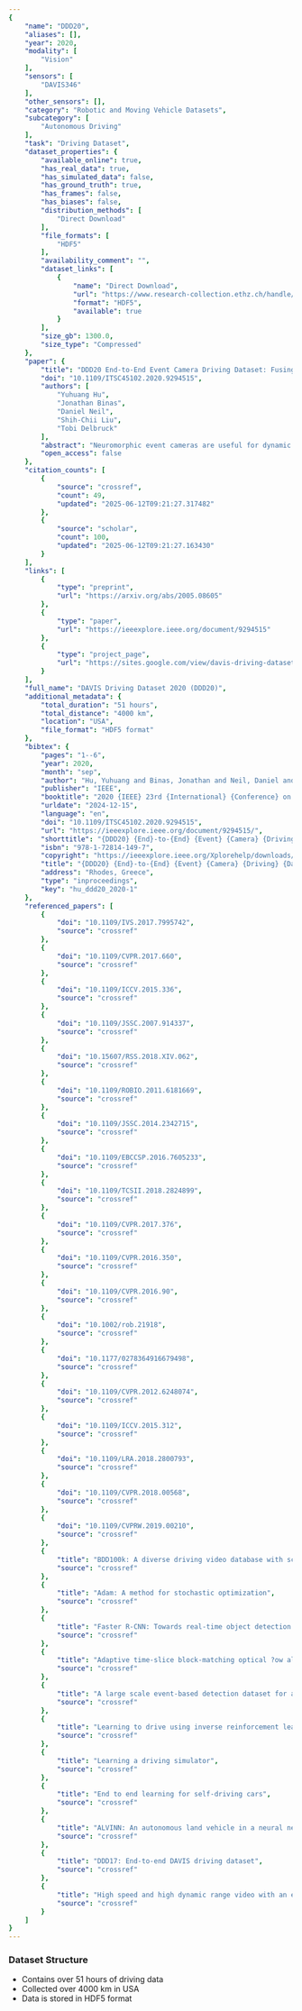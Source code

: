 ```yaml
---
{
    "name": "DDD20",
    "aliases": [],
    "year": 2020,
    "modality": [
        "Vision"
    ],
    "sensors": [
        "DAVIS346"
    ],
    "other_sensors": [],
    "category": "Robotic and Moving Vehicle Datasets",
    "subcategory": [
        "Autonomous Driving"
    ],
    "task": "Driving Dataset",
    "dataset_properties": {
        "available_online": true,
        "has_real_data": true,
        "has_simulated_data": false,
        "has_ground_truth": true,
        "has_frames": false,
        "has_biases": false,
        "distribution_methods": [
            "Direct Download"
        ],
        "file_formats": [
            "HDF5"
        ],
        "availability_comment": "",
        "dataset_links": [
            {
                "name": "Direct Download",
                "url": "https://www.research-collection.ethz.ch/handle/20.500.11850/707895",
                "format": "HDF5",
                "available": true
            }
        ],
        "size_gb": 1300.0,
        "size_type": "Compressed"
    },
    "paper": {
        "title": "DDD20 End-to-End Event Camera Driving Dataset: Fusing Frames and Events with Deep Learning for Improved Steering Prediction",
        "doi": "10.1109/ITSC45102.2020.9294515",
        "authors": [
            "Yuhuang Hu",
            "Jonathan Binas",
            "Daniel Neil",
            "Shih-Chii Liu",
            "Tobi Delbruck"
        ],
        "abstract": "Neuromorphic event cameras are useful for dynamic vision problems under difficult lighting conditions. To enable studies of using event cameras in automobile driving applications, this paper reports a new end-to-end driving dataset called DDD20. The dataset was captured with a DAVIS camera that concurrently streams both dynamic vision sensor (DVS) brightness change events and active pixel sensor (APS) intensity frames. DDD20 is the longest event camera end-to-end driving dataset to date with 51h of DAVIS event+frame camera and vehicle human control data collected from 4000 km of highway and urban driving under a variety of lighting conditions. Using DDD20, we report the first study of fusing brightness change events and intensity frame data using a deep learning approach to predict the instantaneous human steering wheel angle. Over all day and night conditions, the explained variance for human steering prediction from a Resnet-32 is significantly better from the fused DVS+APS frames (0.88) than using either DVS (0.67) or APS (0.77) data alone.",
        "open_access": false
    },
    "citation_counts": [
        {
            "source": "crossref",
            "count": 49,
            "updated": "2025-06-12T09:21:27.317482"
        },
        {
            "source": "scholar",
            "count": 100,
            "updated": "2025-06-12T09:21:27.163430"
        }
    ],
    "links": [
        {
            "type": "preprint",
            "url": "https://arxiv.org/abs/2005.08605"
        },
        {
            "type": "paper",
            "url": "https://ieeexplore.ieee.org/document/9294515"
        },
        {
            "type": "project_page",
            "url": "https://sites.google.com/view/davis-driving-dataset-2020/home"
        }
    ],
    "full_name": "DAVIS Driving Dataset 2020 (DDD20)",
    "additional_metadata": {
        "total_duration": "51 hours",
        "total_distance": "4000 km",
        "location": "USA",
        "file_format": "HDF5 format"
    },
    "bibtex": {
        "pages": "1--6",
        "year": 2020,
        "month": "sep",
        "author": "Hu, Yuhuang and Binas, Jonathan and Neil, Daniel and Liu, Shih-Chii and Delbruck, Tobi",
        "publisher": "IEEE",
        "booktitle": "2020 {IEEE} 23rd {International} {Conference} on {Intelligent} {Transportation} {Systems} ({ITSC})",
        "urldate": "2024-12-15",
        "language": "en",
        "doi": "10.1109/ITSC45102.2020.9294515",
        "url": "https://ieeexplore.ieee.org/document/9294515/",
        "shorttitle": "{DDD20} {End}-to-{End} {Event} {Camera} {Driving} {Dataset}",
        "isbn": "978-1-72814-149-7",
        "copyright": "https://ieeexplore.ieee.org/Xplorehelp/downloads/license-information/IEEE.html",
        "title": "{DDD20} {End}-to-{End} {Event} {Camera} {Driving} {Dataset}: {Fusing} {Frames} and {Events} with {Deep} {Learning} for {Improved} {Steering} {Prediction}",
        "address": "Rhodes, Greece",
        "type": "inproceedings",
        "key": "hu_ddd20_2020-1"
    },
    "referenced_papers": [
        {
            "doi": "10.1109/IVS.2017.7995742",
            "source": "crossref"
        },
        {
            "doi": "10.1109/CVPR.2017.660",
            "source": "crossref"
        },
        {
            "doi": "10.1109/ICCV.2015.336",
            "source": "crossref"
        },
        {
            "doi": "10.1109/JSSC.2007.914337",
            "source": "crossref"
        },
        {
            "doi": "10.15607/RSS.2018.XIV.062",
            "source": "crossref"
        },
        {
            "doi": "10.1109/ROBIO.2011.6181669",
            "source": "crossref"
        },
        {
            "doi": "10.1109/JSSC.2014.2342715",
            "source": "crossref"
        },
        {
            "doi": "10.1109/EBCCSP.2016.7605233",
            "source": "crossref"
        },
        {
            "doi": "10.1109/TCSII.2018.2824899",
            "source": "crossref"
        },
        {
            "doi": "10.1109/CVPR.2017.376",
            "source": "crossref"
        },
        {
            "doi": "10.1109/CVPR.2016.350",
            "source": "crossref"
        },
        {
            "doi": "10.1109/CVPR.2016.90",
            "source": "crossref"
        },
        {
            "doi": "10.1002/rob.21918",
            "source": "crossref"
        },
        {
            "doi": "10.1177/0278364916679498",
            "source": "crossref"
        },
        {
            "doi": "10.1109/CVPR.2012.6248074",
            "source": "crossref"
        },
        {
            "doi": "10.1109/ICCV.2015.312",
            "source": "crossref"
        },
        {
            "doi": "10.1109/LRA.2018.2800793",
            "source": "crossref"
        },
        {
            "doi": "10.1109/CVPR.2018.00568",
            "source": "crossref"
        },
        {
            "doi": "10.1109/CVPRW.2019.00210",
            "source": "crossref"
        },
        {
            "title": "BDD100k: A diverse driving video database with scalable annotation tooling",
            "source": "crossref"
        },
        {
            "title": "Adam: A method for stochastic optimization",
            "source": "crossref"
        },
        {
            "title": "Faster R-CNN: Towards real-time object detection with region proposal networks",
            "source": "crossref"
        },
        {
            "title": "Adaptive time-slice block-matching optical ?ow algorithm for Dynamic Vision Sensors",
            "source": "crossref"
        },
        {
            "title": "A large scale event-based detection dataset for automotive",
            "source": "crossref"
        },
        {
            "title": "Learning to drive using inverse reinforcement learning and deep Q-networks",
            "source": "crossref"
        },
        {
            "title": "Learning a driving simulator",
            "source": "crossref"
        },
        {
            "title": "End to end learning for self-driving cars",
            "source": "crossref"
        },
        {
            "title": "ALVINN: An autonomous land vehicle in a neural network",
            "source": "crossref"
        },
        {
            "title": "DDD17: End-to-end DAVIS driving dataset",
            "source": "crossref"
        },
        {
            "title": "High speed and high dynamic range video with an event camera",
            "source": "crossref"
        }
    ]
}
---
```


### Dataset Structure

- Contains over 51 hours of driving data
- Collected over 4000 km in USA
- Data is stored in HDF5 format
